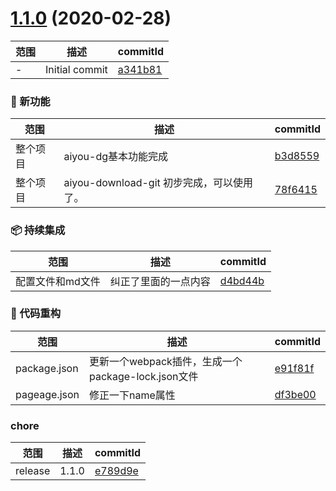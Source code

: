 # [1.1.0](https://github.com/aiyoudiao/aiyou-download-git/compare/a341b81...v1.1.0) (2020-02-28)

范围|描述|commitId
--|--|--
 - | Initial commit | [a341b81](https://github.com/aiyoudiao/aiyou-download-git/commit/a341b81)


### 🌟 新功能
范围|描述|commitId
--|--|--
 整个项目 | aiyou-dg基本功能完成 | [b3d8559](https://github.com/aiyoudiao/aiyou-download-git/commit/b3d8559)
 整个项目 | aiyou-download-git 初步完成，可以使用了。 | [78f6415](https://github.com/aiyoudiao/aiyou-download-git/commit/78f6415)


### 📦 持续集成
范围|描述|commitId
--|--|--
 配置文件和md文件 | 纠正了里面的一点内容 | [d4bd44b](https://github.com/aiyoudiao/aiyou-download-git/commit/d4bd44b)


### 🔨 代码重构
范围|描述|commitId
--|--|--
 package.json | 更新一个webpack插件，生成一个package-lock.json文件 | [e91f81f](https://github.com/aiyoudiao/aiyou-download-git/commit/e91f81f)
 pageage.json | 修正一下name属性 | [df3be00](https://github.com/aiyoudiao/aiyou-download-git/commit/df3be00)


### chore
范围|描述|commitId
--|--|--
 release | 1.1.0 | [e789d9e](https://github.com/aiyoudiao/aiyou-download-git/commit/e789d9e)

